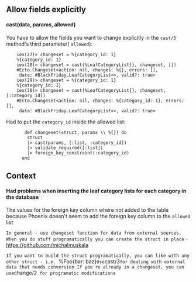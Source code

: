 ## Allow fields explicitly

#### cast(data, params, allowed)

You have to allow the fields you want to change explicitly in the `cast/3` method's third parameter( `allowed`):

        iex(27)> changeset = %{category_id: 1}                                   
        %{category_id: 1}
        iex(28)> changeset = cast(%LeafCategoryList{}, changeset, [])            
        #Ecto.Changeset<action: nil, changes: %{}, errors: [],
         data: #BlackFriday.LeafCategoryList<>, valid?: true>
        iex(29)> changeset = %{category_id: 1}                                   
        %{category_id: 1}
        iex(30)> changeset = cast(%LeafCategoryList{}, changeset, [:category_id])
        #Ecto.Changeset<action: nil, changes: %{category_id: 1}, errors: [],
         data: #BlackFriday.LeafCategoryList<>, valid?: true>
    
Had to put the `category_id` inside the allowed list:
         
           def changeset(struct, params \\ %{}) do
            struct
            |> cast(params, [:list, :category_id])
            |> validate_required([:list])
            |> foreign_key_constraint(:category_id)
          end
         
## Context

#### Had problems when inserting the leaf category lists for each category in the database
The values for the foreign key column where not added to the table because Phoenix doesn't seem to add the foreign key column to the `allowed` list

`In general - use changeset function for data from external sources. When you do stuff programatically you can create the struct in place` - https://github.com/michalmuskala


`If you want to build the struct programatically, you can like with any other struct - i.e. `%Foo{bar: baz}`
Use `cast/3` for dealing with external data that needs conversion
If you're already in a changeset, you can use `change/2` for programatic modifications`
